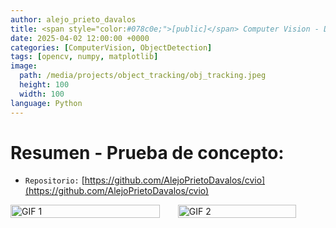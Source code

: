 ```yaml
---
author: alejo_prieto_davalos
title: <span style="color:#078c0e;">[public]</span> Computer Vision - Detección + Tracking + Referenciar en el plano del piso.
date: 2025-04-02 12:00:00 +0000
categories: [ComputerVision, ObjectDetection]
tags: [opencv, numpy, matplotlib]
image:
  path: /media/projects/object_tracking/obj_tracking.jpeg
  height: 100
  width: 100
language: Python
---
```


# Resumen - Prueba de concepto:
- `Repositorio:` [https://github.com/AlejoPrietoDavalos/cvio](https://github.com/AlejoPrietoDavalos/cvio)

<div style="display: flex; gap: 2px;">
  <img src="/portfolio-es/assets/gifs/video_example_tracking.gif" alt="GIF 1" style="width: 90%;" />
  <img src="/portfolio-es/assets/gifs/video_example_animation.gif" alt="GIF 2" style="width: 80%;" />
</div>


